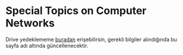 # Special Topics on Computer Networks

Drive yedeklememe [buradan][Drive] erişebilirsin, gerekli bilgiler alındığında bu sayfa adı altında güncellenecektir.

[Drive]: https://drive.google.com/open?id=1knujPQ4Dv-V2PgskdLGmnKISwgdEtDSa